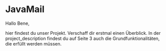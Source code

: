 # JavaMail

Hallo Bene,

hier findest du unser Projekt. Verschaff dir erstmal einen Überblick. In der project_description findest du auf Seite 3 auch die Grundfunktionalitäten, die erfüllt werden müssen. 
